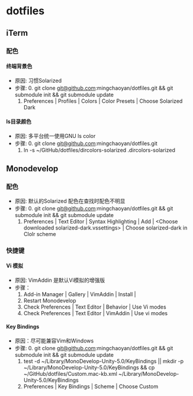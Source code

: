 # dotfiles

## iTerm

### 配色

#### 终端背景色
* 原因: 习惯Solarized
* 步骤: 
    0. git clone git@github.com:mingchaoyan/dotfiles.git && git submodule init && git submodule update
    1. Preferences | Profiles | Colors | Color Presets | Choose Solarized Dark 

#### ls目录颜色
* 原因: 多平台统一使用GNU ls color
* 步骤: 
    0. git clone git@github.com:mingchaoyan/dotfiles.git
    1. ln -s ~/GitHub/dotfiles/dircolors-solarized .dircolors-solarized

## Monodevelop

### 配色
* 原因: 默认的Solarized 配色在查找时配色不明显
* 步骤:
    0. git clone git@github.com:mingchaoyan/dotfiles.git && git submodule init && git submodule update
    1. Preferences | Text Editor | Syntax Highlighting | Add | \<Choose downloaded solarized-dark.vssettings\> | Choose solarized-dark in Clolr scheme

### 快捷键
#### Vi 模拟
* 原因: VimAddin 是默认Vi模拟的增强版
* 步骤：
    1. Add-in Manager | Gallery | VimAddin | Install | 
    2. Restart Monodevelop
    3. Check Preferences | Text Editor | Behavior | Use Vi modes
    4. Check Preferences | Text Editor | VimAddin | Use vi modes

#### Key Bindings
* 原因：尽可能兼容Vim和Windows
* 步骤:
    0. git clone git@github.com:mingchaoyan/dotfiles.git && git submodule init && git submodule update
    1. test -d ~/Library/MonoDevelop-Unity-5.0/KeyBindings || mkdir -p ~/Library/MonoDevelop-Unity-5.0/KeyBindings && cp ~/GitHub/dotfiles/Custom.mac-kb.xml ~/Library/MonoDevelop-Unity-5.0/KeyBindings
    2. Preferences | Key Bindings | Scheme | Choose Custom


